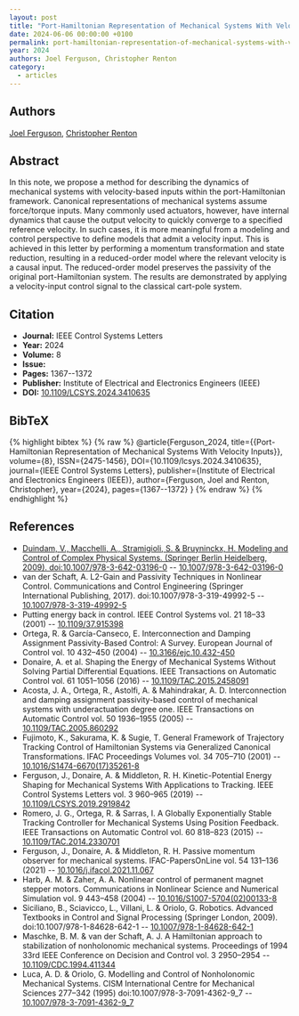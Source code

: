 ```yaml
---
layout: post
title: "Port-Hamiltonian Representation of Mechanical Systems With Velocity Inputs"
date: 2024-06-06 00:00:00 +0100
permalink: port-hamiltonian-representation-of-mechanical-systems-with-velocity-inputs
year: 2024
authors: Joel Ferguson, Christopher Renton
category:
  - articles
---
```

 
## Authors
[Joel Ferguson](authors/joel_ferguson), [Christopher Renton](authors/christopher_renton)
 
## Abstract
In this note, we propose a method for describing the dynamics of mechanical systems with velocity-based inputs within the port-Hamiltonian framework. Canonical representations of mechanical systems assume force/torque inputs. Many commonly used actuators, however, have internal dynamics that cause the output velocity to quickly converge to a specified reference velocity. In such cases, it is more meaningful from a modeling and control perspective to define models that admit a velocity input. This is achieved in this letter by performing a momentum transformation and state reduction, resulting in a reduced-order model where the relevant velocity is a causal input. The reduced-order model preserves the passivity of the original port-Hamiltonian system. The results are demonstrated by applying a velocity-input control signal to the classical cart-pole system.
 
## Citation
- **Journal:** IEEE Control Systems Letters
- **Year:** 2024
- **Volume:** 8
- **Issue:** 
- **Pages:** 1367--1372
- **Publisher:** Institute of Electrical and Electronics Engineers (IEEE)
- **DOI:** [10.1109/LCSYS.2024.3410635](https://doi.org/10.1109/LCSYS.2024.3410635)
 
## BibTeX
{% highlight bibtex %}
{% raw %}
@article{Ferguson_2024,
  title={{Port-Hamiltonian Representation of Mechanical Systems With Velocity Inputs}},
  volume={8},
  ISSN={2475-1456},
  DOI={10.1109/lcsys.2024.3410635},
  journal={IEEE Control Systems Letters},
  publisher={Institute of Electrical and Electronics Engineers (IEEE)},
  author={Ferguson, Joel and Renton, Christopher},
  year={2024},
  pages={1367--1372}
}
{% endraw %}
{% endhighlight %}
 
## References
- [Duindam, V., Macchelli, A., Stramigioli, S. & Bruyninckx, H. Modeling and Control of Complex Physical Systems. (Springer Berlin Heidelberg, 2009). doi:10.1007/978-3-642-03196-0](modeling-and-control-of-complex-physical-systems) -- [10.1007/978-3-642-03196-0](https://doi.org/10.1007/978-3-642-03196-0)
- van der Schaft, A. L2-Gain and Passivity Techniques in Nonlinear Control. Communications and Control Engineering (Springer International Publishing, 2017). doi:10.1007/978-3-319-49992-5 -- [10.1007/978-3-319-49992-5](https://doi.org/10.1007/978-3-319-49992-5)
- Putting energy back in control. IEEE Control Systems vol. 21 18–33 (2001) -- [10.1109/37.915398](https://doi.org/10.1109/37.915398)
- Ortega, R. & García-Canseco, E. Interconnection and Damping Assignment Passivity-Based Control: A Survey. European Journal of Control vol. 10 432–450 (2004) -- [10.3166/ejc.10.432-450](https://doi.org/10.3166/ejc.10.432-450)
- Donaire, A. et al. Shaping the Energy of Mechanical Systems Without Solving Partial Differential Equations. IEEE Transactions on Automatic Control vol. 61 1051–1056 (2016) -- [10.1109/TAC.2015.2458091](https://doi.org/10.1109/TAC.2015.2458091)
- Acosta, J. A., Ortega, R., Astolfi, A. & Mahindrakar, A. D. Interconnection and damping assignment passivity-based control of mechanical systems with underactuation degree one. IEEE Transactions on Automatic Control vol. 50 1936–1955 (2005) -- [10.1109/TAC.2005.860292](https://doi.org/10.1109/TAC.2005.860292)
- Fujimoto, K., Sakurama, K. & Sugie, T. General Framework of Trajectory Tracking Control of Hamiltonian Systems via Generalized Canonical Transformations. IFAC Proceedings Volumes vol. 34 705–710 (2001) -- [10.1016/S1474-6670(17)35261-8](https://doi.org/10.1016/S1474-6670(17)35261-8)
- Ferguson, J., Donaire, A. & Middleton, R. H. Kinetic-Potential Energy Shaping for Mechanical Systems With Applications to Tracking. IEEE Control Systems Letters vol. 3 960–965 (2019) -- [10.1109/LCSYS.2019.2919842](https://doi.org/10.1109/LCSYS.2019.2919842)
- Romero, J. G., Ortega, R. & Sarras, I. A Globally Exponentially Stable Tracking Controller for Mechanical Systems Using Position Feedback. IEEE Transactions on Automatic Control vol. 60 818–823 (2015) -- [10.1109/TAC.2014.2330701](https://doi.org/10.1109/TAC.2014.2330701)
- Ferguson, J., Donaire, A. & Middleton, R. H. Passive momentum observer for mechanical systems. IFAC-PapersOnLine vol. 54 131–136 (2021) -- [10.1016/j.ifacol.2021.11.067](https://doi.org/10.1016/j.ifacol.2021.11.067)
- Harb, A. M. & Zaher, A. A. Nonlinear control of permanent magnet stepper motors. Communications in Nonlinear Science and Numerical Simulation vol. 9 443–458 (2004) -- [10.1016/S1007-5704(02)00133-8](https://doi.org/10.1016/S1007-5704(02)00133-8)
- Siciliano, B., Sciavicco, L., Villani, L. & Oriolo, G. Robotics. Advanced Textbooks in Control and Signal Processing (Springer London, 2009). doi:10.1007/978-1-84628-642-1 -- [10.1007/978-1-84628-642-1](https://doi.org/10.1007/978-1-84628-642-1)
- Maschke, B. M. & van der Schaft, A. J. A Hamiltonian approach to stabilization of nonholonomic mechanical systems. Proceedings of 1994 33rd IEEE Conference on Decision and Control vol. 3 2950–2954 -- [10.1109/CDC.1994.411344](https://doi.org/10.1109/CDC.1994.411344)
- Luca, A. D. & Oriolo, G. Modelling and Control of Nonholonomic Mechanical Systems. CISM International Centre for Mechanical Sciences 277–342 (1995) doi:10.1007/978-3-7091-4362-9_7 -- [10.1007/978-3-7091-4362-9_7](https://doi.org/10.1007/978-3-7091-4362-9_7)


